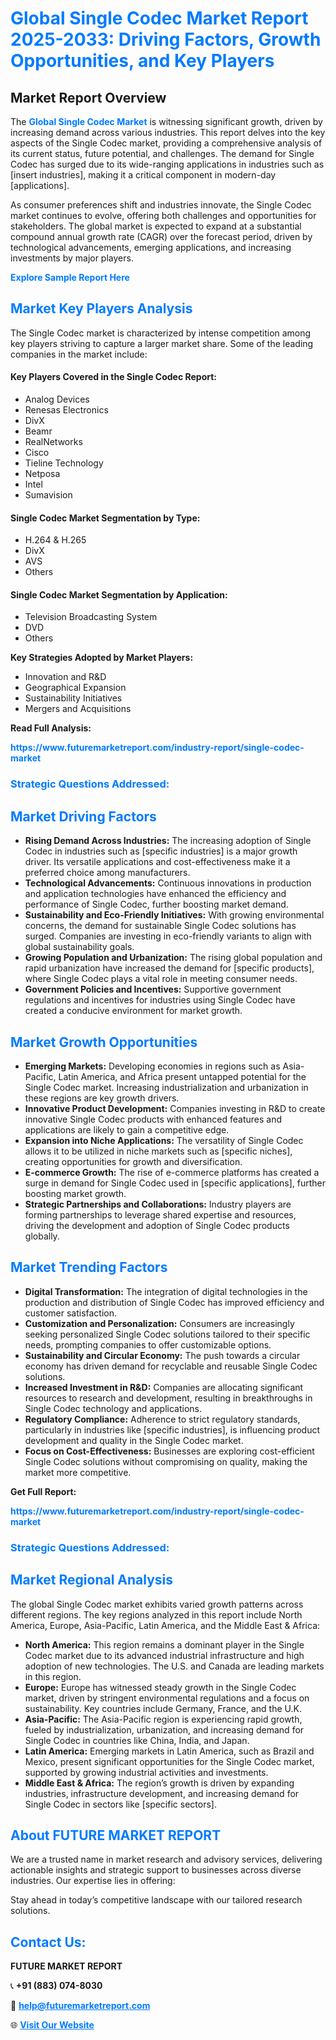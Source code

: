 <h1 style="color: #007BFF;">Global Single Codec Market Report 2025-2033: Driving Factors, Growth Opportunities, and Key Players</h1>

<section id="overview">
<h2>Market Report Overview</h2>
<p>The <a href="https://www.futuremarketreport.com/industry-report/single-codec-market" style="color: #007BFF; text-decoration: none;"><strong>Global Single Codec Market</strong></a> is witnessing significant growth, driven by increasing demand across various industries. This report delves into the key aspects of the Single Codec market, providing a comprehensive analysis of its current status, future potential, and challenges. The demand for Single Codec has surged due to its wide-ranging applications in industries such as [insert industries], making it a critical component in modern-day [applications].</p>
<p>As consumer preferences shift and industries innovate, the Single Codec market continues to evolve, offering both challenges and opportunities for stakeholders. The global market is expected to expand at a substantial compound annual growth rate (CAGR) over the forecast period, driven by technological advancements, emerging applications, and increasing investments by major players.</p>
</section>

<section id="overview">
<p><a href="https://www.futuremarketreport.com/request-sample/reportId=116033" style="color: #007BFF; text-decoration: none;"><strong>Explore Sample Report Here</strong></a></p>
</section>

<section id="key-players">
<h2 style="color: #007BFF;">Market Key Players Analysis</h2>
<p>The Single Codec market is characterized by intense competition among key players striving to capture a larger market share. Some of the leading companies in the market include:</p>
<h4>Key Players Covered in the Single Codec Report:</h4>
<ul><li>Analog Devices</li><li>Renesas Electronics</li><li>DivX</li><li>Beamr</li><li>RealNetworks</li><li>Cisco</li><li>Tieline Technology</li><li>Netposa</li><li>Intel</li><li>Sumavision</li></ul>
<h4>Single Codec Market Segmentation by Type:</h4>
<ul><li>H.264 &amp; H.265</li><li>DivX</li><li>AVS</li><li>Others</li></ul>

<h4>Single Codec Market Segmentation by Application:</h4>
<ul><li>Television Broadcasting System</li><li>DVD</li><li>Others</li></ul>
<p><strong>Key Strategies Adopted by Market Players:</strong></p>
<ul>
<li>Innovation and R&D</li>
<li>Geographical Expansion</li>
<li>Sustainability Initiatives</li>
<li>Mergers and Acquisitions</li>
</ul>
</section>

<section>
<p><strong>Read Full Analysis: </strong></p><a href="https://www.futuremarketreport.com/industry-report/single-codec-market" style="color: #007BFF; text-decoration: none;"><strong>https://www.futuremarketreport.com/industry-report/single-codec-market</strong></a>
<h3 style="color: #007BFF;">Strategic Questions Addressed:</h3>
</section>

<section id="driving-factors">
<h2 style="color: #007BFF;">Market Driving Factors</h2>
<ul>
<li><strong>Rising Demand Across Industries:</strong> The increasing adoption of Single Codec in industries such as [specific industries] is a major growth driver. Its versatile applications and cost-effectiveness make it a preferred choice among manufacturers.</li>
<li><strong>Technological Advancements:</strong> Continuous innovations in production and application technologies have enhanced the efficiency and performance of Single Codec, further boosting market demand.</li>
<li><strong>Sustainability and Eco-Friendly Initiatives:</strong> With growing environmental concerns, the demand for sustainable Single Codec solutions has surged. Companies are investing in eco-friendly variants to align with global sustainability goals.</li>
<li><strong>Growing Population and Urbanization:</strong> The rising global population and rapid urbanization have increased the demand for [specific products], where Single Codec plays a vital role in meeting consumer needs.</li>
<li><strong>Government Policies and Incentives:</strong> Supportive government regulations and incentives for industries using Single Codec have created a conducive environment for market growth.</li>
</ul>
</section>

<section id="growth-opportunities">
<h2 style="color: #007BFF;">Market Growth Opportunities</h2>
<ul>
<li><strong>Emerging Markets:</strong> Developing economies in regions such as Asia-Pacific, Latin America, and Africa present untapped potential for the Single Codec market. Increasing industrialization and urbanization in these regions are key growth drivers.</li>
<li><strong>Innovative Product Development:</strong> Companies investing in R&D to create innovative Single Codec products with enhanced features and applications are likely to gain a competitive edge.</li>
<li><strong>Expansion into Niche Applications:</strong> The versatility of Single Codec allows it to be utilized in niche markets such as [specific niches], creating opportunities for growth and diversification.</li>
<li><strong>E-commerce Growth:</strong> The rise of e-commerce platforms has created a surge in demand for Single Codec used in [specific applications], further boosting market growth.</li>
<li><strong>Strategic Partnerships and Collaborations:</strong> Industry players are forming partnerships to leverage shared expertise and resources, driving the development and adoption of Single Codec products globally.</li>
</ul>
</section>

<section id="trending-factors">
<h2 style="color: #007BFF;">Market Trending Factors</h2>
<ul>
<li><strong>Digital Transformation:</strong> The integration of digital technologies in the production and distribution of Single Codec has improved efficiency and customer satisfaction.</li>
<li><strong>Customization and Personalization:</strong> Consumers are increasingly seeking personalized Single Codec solutions tailored to their specific needs, prompting companies to offer customizable options.</li>
<li><strong>Sustainability and Circular Economy:</strong> The push towards a circular economy has driven demand for recyclable and reusable Single Codec solutions.</li>
<li><strong>Increased Investment in R&D:</strong> Companies are allocating significant resources to research and development, resulting in breakthroughs in Single Codec technology and applications.</li>
<li><strong>Regulatory Compliance:</strong> Adherence to strict regulatory standards, particularly in industries like [specific industries], is influencing product development and quality in the Single Codec market.</li>
<li><strong>Focus on Cost-Effectiveness:</strong> Businesses are exploring cost-efficient Single Codec solutions without compromising on quality, making the market more competitive.</li>
</ul>
</section>

<section>
<p><strong>Get Full Report: </strong></p><a href="https://www.futuremarketreport.com/industry-report/single-codec-market" style="color: #007BFF; text-decoration: none;"><strong>https://www.futuremarketreport.com/industry-report/single-codec-market</strong></a>
<h3 style="color: #007BFF;">Strategic Questions Addressed:</h3>
</section>


<section id="regional-analysis">
<h2 style="color: #007BFF;">Market Regional Analysis</h2>
<p>The global Single Codec market exhibits varied growth patterns across different regions. The key regions analyzed in this report include North America, Europe, Asia-Pacific, Latin America, and the Middle East & Africa:</p>
<ul>
<li><strong>North America:</strong> This region remains a dominant player in the Single Codec market due to its advanced industrial infrastructure and high adoption of new technologies. The U.S. and Canada are leading markets in this region.</li>
<li><strong>Europe:</strong> Europe has witnessed steady growth in the Single Codec market, driven by stringent environmental regulations and a focus on sustainability. Key countries include Germany, France, and the U.K.</li>
<li><strong>Asia-Pacific:</strong> The Asia-Pacific region is experiencing rapid growth, fueled by industrialization, urbanization, and increasing demand for Single Codec in countries like China, India, and Japan.</li>
<li><strong>Latin America:</strong> Emerging markets in Latin America, such as Brazil and Mexico, present significant opportunities for the Single Codec market, supported by growing industrial activities and investments.</li>
<li><strong>Middle East & Africa:</strong> The region’s growth is driven by expanding industries, infrastructure development, and increasing demand for Single Codec in sectors like [specific sectors].</li>
</ul>
</section>

<footer>
<h2 style="color: #007BFF;">About FUTURE MARKET REPORT</h2>
<p>We are a trusted name in market research and advisory services, delivering actionable insights and strategic support to businesses across diverse industries. Our expertise lies in offering:</p>

<p>Stay ahead in today’s competitive landscape with our tailored research solutions.</p>

<h2 style="color: #007BFF;">Contact Us:</h2>
<p><strong>FUTURE MARKET REPORT</strong></p>
<p>📞 <strong>+91 (883) 074-8030</strong></p>
<p>📧 <strong><a href="mailto:help@futuremarketreport.com" style="color: #007BFF;">help@futuremarketreport.com</a></strong></p>
<p>🌐 <strong><a href="https://www.futuremarketreport.com/" style="color: #007BFF;">Visit Our Website</a></strong></p>
</footer>